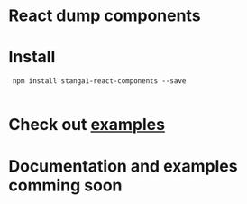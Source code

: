 # React dump components
# Install
```
 npm install stanga1-react-components --save
 
```
# Check out [examples](https://stangaone1.github.io/reactjs-components)


# Documentation and examples comming soon
